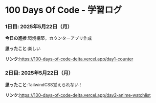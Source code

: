 # 100 Days Of Code - 学習ログ


### 1日目: 2025年5月22日（月）

**今日の進捗**:環境構築。カウンターアプリ作成

**思ったこと**:楽しい

**リンク**:https://100-days-of-code-delta.vercel.app/day1-counter

### 2日目: 2025年5月22日（月）

**思ったこと**:TailwindCSS覚えられない！

**リンク**:https://100-days-of-code-delta.vercel.app/day2-anime-watchlist
